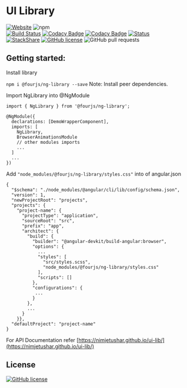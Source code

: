 # UI Library

[![Website](https://img.shields.io/website-up-down-green-red/https/shields.io.svg?label=my-website)](https://nimjetushar.github.io/ui-lib/)
![npm](https://img.shields.io/npm/v/@fourjs/ng-library)
<br/>
[![Build Status](https://semaphoreci.com/api/v1/nimjetushar/ui-lib/branches/master/shields_badge.svg)](https://semaphoreci.com/nimjetushar/ui-lib)
[![Codacy Badge](https://api.codacy.com/project/badge/Grade/2f3503831efb41fe9e5cde24acd60be7)](https://www.codacy.com/app/tushar/ui-lib?utm_source=github.com&amp;utm_medium=referral&amp;utm_content=nimjetushar/ui-lib&amp;utm_campaign=Badge_Grade)
[![Codacy Badge](https://api.codacy.com/project/badge/Coverage/2f3503831efb41fe9e5cde24acd60be7)](https://www.codacy.com/app/tushar/ui-lib?utm_source=github.com&utm_medium=referral&utm_content=nimjetushar/ui-lib&utm_campaign=Badge_Coverage)
[![Status](https://api.dependabot.com/badges/status?host=github&repo=nimjetushar/ui-lib)](https://dependabot.com)
<br/>
[![StackShare](https://img.shields.io/badge/tech-stack-0690fa.svg?style=flat)](https://stackshare.io/nimjetushar/ui-library)
[![GitHub license](https://img.shields.io/github/license/nimjetushar/ui-lib.svg)](https://github.com/nimjetushar/ui-lib/blob/master/LICENSE)
![GitHub pull requests](https://img.shields.io/github/issues-pr/nimjetushar/ui-lib.svg)

## Getting started:

Install library

``` npm i @fourjs/ng-library --save ```
Note: Install peer dependencies.

Import NgLibrary into @NgModule

```
import { NgLibrary } from '@fourjs/ng-library';

@NgModule({
  declarations: [DemoWrapperComponent],
  imports: [
    NgLibrary,
    BrowserAnimationsModule
    // other modules imports
    ...
  ]
  ...
})

```

Add `"node_modules/@fourjs/ng-library/styles.css"` into of angular.json
```
{
  "$schema": "./node_modules/@angular/cli/lib/config/schema.json",
  "version": 1,
  "newProjectRoot": "projects",
  "projects": {
    "project-name": {
      "projectType": "application",
      "sourceRoot": "src",
      "prefix": "app",
      "architect": {
        "build": {
          "builder": "@angular-devkit/build-angular:browser",
          "options": {
            ...
            "styles": [
              "src/styles.scss",
              "node_modules/@fourjs/ng-library/styles.css"
            ],
            "scripts": []
          },
          "configurations": {
           ...
          }
        },
        ...
      }
    }},
  "defaultProject": "project-name"
}

```

For API Documentation refer [https://nimjetushar.github.io/ui-lib/](https://nimjetushar.github.io/ui-lib/)


## License
[![GitHub license](https://img.shields.io/github/license/nimjetushar/ui-lib.svg)](https://github.com/nimjetushar/ui-lib/blob/master/LICENSE)
